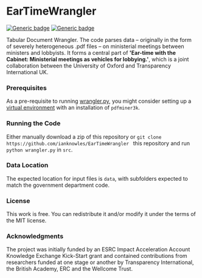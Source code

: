 # EarTimeWrangler

[![Generic badge](https://img.shields.io/badge/Python-3.6-<red>.svg)](https://www.python.org/downloads/release/python-360/)  [![Generic badge](https://img.shields.io/badge/License-MIT-blue.svg)](https://opensource.org/licenses/MIT) 

Tabular Document Wrangler. The code parses data –  originally in the form of severely heterogeneous .pdf files – on ministerial meetings between ministers and lobbyists. It forms a central part of **'Ear-time with the Cabinet: Ministerial meetings as vehicles for lobbying.'**, which is a joint collaboration between the University of Oxford and Transparency International UK.

### Prerequisites
As a pre-requisite to running [wrangler.py](https://github.com/crahal/EarTimeWrangler/blob/master/src/wrangler.py), you might consider setting up a [virtual environment](https://docs.python.org/3/tutorial/venv.html) with an installation of ```pdfminer3k```.

### Running the Code

Either manually download a zip of this repository or ```git clone https://github.com/ianknowles/EarTimeWrangler
``` this repository and run ```python wrangler.py``` in ```src```.

### Data Location

The expected location for input files is ```data```, with subfolders expected to match the government department code.

### License

This work is free. You can redistribute it and/or modify it under the terms of the MIT license.

### Acknowledgments

The project was initially funded by an ESRC Impact Acceleration Account Knowledge Exchange Kick-Start grant and contained contributions from researchers funded at one stage or another by Transparency International, the British Academy, ERC and the Wellcome Trust.
